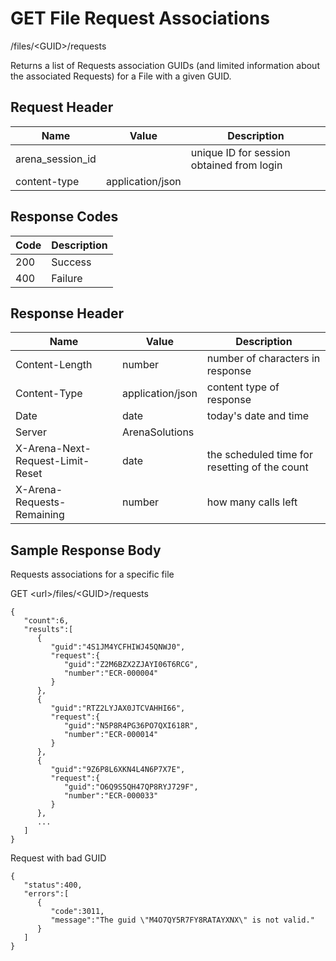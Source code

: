 # GET File Request Associations
/files/&lt;GUID&gt;/requests

Returns a list of Requests association GUIDs \(and limited information about the associated Requests\) for a File with a given GUID. 

## Request Header

| Name<br> | Value<br> | Description<br> |
|  --- |  --- |  --- | 
| arena_session_id<br> |   | unique ID for session obtained from login<br> |
| content-type<br> | application/json<br> |   |

## Response Codes

| Code<br> | Description<br> |
|  --- |  --- | 
| 200<br> | Success<br> |
| 400<br> | Failure<br> |

## Response Header

| Name<br> | Value<br> | Description<br> |
|  --- |  --- |  --- | 
| Content-Length<br> | number<br> | number of characters in response<br> |
| Content-Type<br> | application/json<br> | content type of response<br> |
| Date<br> | date<br> | today's date and time<br> |
| Server<br> | ArenaSolutions<br> |   |
| X-Arena-Next-Request-Limit-Reset<br> | date<br> | the scheduled time for resetting of the count<br> |
| X-Arena-Requests-Remaining<br> | number<br> | how many calls left<br> |

## Sample Response Body
Requests  associations for a specific file

 GET &lt;url&gt;/files/&lt;GUID&gt;/requests

```
{  
   "count":6,
   "results":[  
      {  
         "guid":"4S1JM4YCFHIWJ45QNWJ0",
         "request":{  
            "guid":"Z2M6BZX2ZJAYI06T6RCG",
            "number":"ECR-000004"
         }
      },
      {  
         "guid":"RTZ2LYJAX0JTCVAHHI66",
         "request":{  
            "guid":"N5P8R4PG36PO7QXI618R",
            "number":"ECR-000014"
         }
      },
      {  
         "guid":"9Z6P8L6XKN4L4N6P7X7E",
         "request":{  
            "guid":"O6Q9S5QH47QP8RYJ729F",
            "number":"ECR-000033"
         }
      },
      ...
   ]
}
```
Request with bad GUID

```
{  
   "status":400,
   "errors":[  
      {  
         "code":3011,
         "message":"The guid \"M4O7QY5R7FY8RATAYXNX\" is not valid."
      }
   ]
}
```
